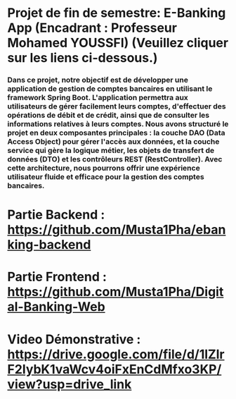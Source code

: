 # Projet de fin de semestre: E-Banking App (Encadrant : Professeur Mohamed YOUSSFI) (Veuillez cliquer sur les liens ci-dessous.)

<h3>Dans ce projet, notre objectif est de développer une application de gestion de comptes bancaires en utilisant le framework Spring Boot. L'application permettra aux utilisateurs de gérer facilement leurs comptes, d'effectuer des opérations de débit et de crédit, ainsi que de consulter les informations relatives à leurs comptes. Nous avons structuré le projet en deux composantes principales : la couche DAO (Data Access Object) pour gérer l'accès aux données, et la couche service qui gère la logique métier, les objets de transfert de données (DTO) et les contrôleurs REST (RestController). Avec cette architecture, nous pourrons offrir une expérience utilisateur fluide et efficace pour la gestion des comptes bancaires.</h3>

# Partie Backend : https://github.com/Musta1Pha/ebanking-backend

# Partie Frontend : https://github.com/Musta1Pha/Digital-Banking-Web

# Video Démonstrative : https://drive.google.com/file/d/1lZlrF2IybK1vaWcv4oiFxEnCdMfxo3KP/view?usp=drive_link
